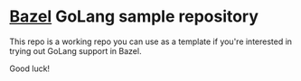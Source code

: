 # [Bazel](https://www.bazel.io) GoLang sample repository

This repo is a working repo you can use as a template if you're interested in trying out GoLang support in Bazel.

Good luck!
